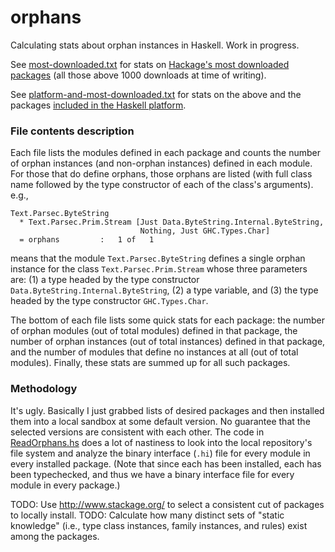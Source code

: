 # orphans
Calculating stats about orphan instances in Haskell. Work in progress.

See [most-downloaded.txt](most-downloaded.txt) for stats on
[Hackage's most downloaded packages](https://hackage.haskell.org/packages/top)
(all those above 1000 downloads at time of writing).

See [platform-and-most-downloaded.txt](platform-and-most-downloaded.txt) for stats on the above
and the packages [included in the Haskell platform](https://github.com/haskell/haskell-platform/blob/74c3a90290f23adfeeb342f4e97122fd735f9c64/hptool/src/Releases2013.hs).

### File contents description

Each file lists the modules defined in each package and counts the number of
orphan instances (and non-orphan instances) defined in each module. For those
that do define orphans, those orphans are listed (with full class name followed
by the type constructor of each of the class's arguments). e.g.,
```
Text.Parsec.ByteString
  * Text.Parsec.Prim.Stream [Just Data.ByteString.Internal.ByteString,
                             Nothing, Just GHC.Types.Char]
  = orphans         :   1 of   1
```
means that the module `Text.Parsec.ByteString` defines a single orphan instance
for the class `Text.Parsec.Prim.Stream` whose three parameters are: (1) a type headed by
the type constructor `Data.ByteString.Internal.ByteString`, (2) a type variable, and (3) the
type headed by the type constructor `GHC.Types.Char`.

The bottom of each file lists some quick stats for each package: the number of
orphan modules (out of total modules) defined in that package, the number of
orphan instances (out of total instances) defined in that package, and the number
of modules that define no instances at all (out of total modules). Finally,
these stats are summed up for all such packages.

### Methodology

It's ugly. Basically I just grabbed lists of desired packages and then installed them
into a local sandbox at some default version. No guarantee that the selected versions
are consistent with each other. The code in [ReadOrphans.hs](ReadOrphans.hs) does a lot
of nastiness to look into the local repository's file system and analyze the binary
interface (`.hi`) file for every module in every installed package. (Note that since
each has been installed, each has been typechecked, and thus we have a binary interface
file for every module in every package.)

TODO: Use http://www.stackage.org/ to select a consistent cut of packages to locally install.
TODO: Calculate how many distinct sets of "static knowledge" (i.e., type class instances,
family instances, and rules) exist among the packages.
